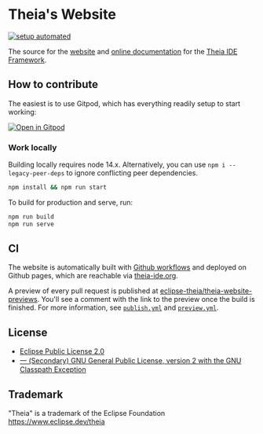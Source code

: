 # Theia's Website

[![setup automated](https://img.shields.io/badge/setup-automated-blue?logo=gitpod)](https://gitpod.io/from-referrer/)

The source for the [website](https://theia-ide.org) and [online documentation](https://theia-ide.org/docs/) for the [Theia IDE Framework](https://github.com/eclipse-theia/theia).

## How to contribute

The easiest is to use Gitpod, which has everything readily setup to start working:

[![Open in Gitpod](https://gitpod.io/button/open-in-gitpod.svg)](https://gitpod.io/#https://github.com/theia-ide/theia-website)

### Work locally

Building locally requires node 14.x. Alternatively, you can use `npm i --legacy-peer-deps` to ignore conflicting peer dependencies.

```bash
npm install && npm run start
```

To build for production and serve, run:

```bash
npm run build
npm run serve
```

## CI

The website is automatically built with [Github workflows](.github/workflows/) and deployed on Github pages, which are reachable via [theia-ide.org](https://theia-ide.org/).

A preview of every pull request is published at [eclipse-theia/theia-website-previews](https://github.com/eclipse-theia/theia-website-previews). You'll see a comment with the link to the preview once the build is finished.
For more information, see [`publish.yml`](.github/workflows/publish.yml) and [`preview.yml`](.github/workflows/preview.yml).

## License

- [Eclipse Public License 2.0](LICENSE)
- [一 (Secondary) GNU General Public License, version 2 with the GNU Classpath Exception](LICENSE)

## Trademark

"Theia" is a trademark of the Eclipse Foundation
https://www.eclipse.dev/theia

